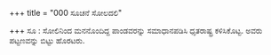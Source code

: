 +++
title = "000 ಸೂಚನೆ ಸೋಲದಲಿ"

+++
ಸೂ : ಸೋಲಿನಿಂದ ಮನನೊಂದಿದ್ದ ಪಾಂಡವರನ್ನು ಸಮಾಧಾನಪಡಿಸಿ ಧೃತರಾಷ್ಟ್ರ ಕಳಿಸಿಕೊಟ್ಟ. ಅವರು ಪಟ್ಟಣವನ್ನು ಬಿಟ್ಟು ಹೊರಟರು.